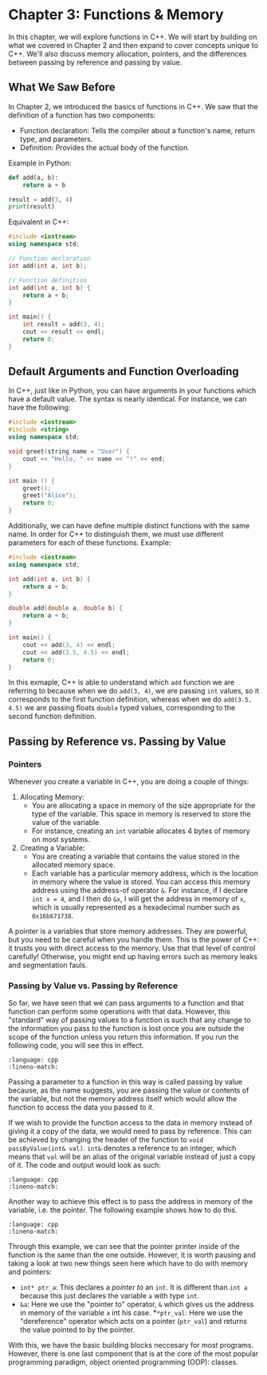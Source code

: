 # Chapter 3: Functions & Memory

In this chapter, we will explore functions in C++. We will start by building on what we covered in Chapter 2 and then expand to cover concepts unique to C++. We'll also discuss memory allocation, pointers, and the differences between passing by reference and passing by value.

## What We Saw Before

In Chapter 2, we introduced the basics of functions in C++. We saw that the definition of a function has two components: 
* Function declaration: Tells the compiler about a function's name, return type, and parameters.
* Definition: Provides the actual body of the function.

Example in Python:
```python
def add(a, b):
    return a + b

result = add(3, 4)
print(result)
```

Equivalent in C++:
```cpp
#include <iostream>
using namespace std;

// Function declaration
int add(int a, int b);

// Function definition
int add(int a, int b) {
    return a + b;
}

int main() {
    int result = add(3, 4);
    cout << result << endl;
    return 0;
}
```

## Default Arguments and Function Overloading

In C++, just like in Python, you can have arguments in your functions which have a default value. The syntax is nearly identical. For instance, we can have the following:

```cpp
#include <iostream>
#include <string>
using namespace std;

void greet(string name = "User") {
    cout << "Hello, " << name << "!" << end;
}

int main () {
    greet();
    greet("Alice");
    return 0;
}
```

Additionally, we can have define multiple distinct functions with the same name. In order for C++ to distinguish them, we must use different parameters for each of these functions. Example:

```cpp
#include <iostream>
using namespace std;

int add(int a, int b) {
    return a + b;
}

double add(double a, double b) {
    return a + b;
}

int main() {
    cout << add(3, 4) << endl;
    cout << add(3.5, 4.5) << endl;
    return 0;
}
```

In this exmaple, C++ is able to understand which `add` function we are referring to because when we do `add(3, 4)`, we are passing `int` values, so it corresponds to the first function definition, whereas when we do `add(3.5, 4.5)` we are passing floats `double` typed values, corresponding to the second function definition.

## Passing by Reference vs. Passing by Value

### Pointers

Whenever you create a variable in C++, you are doing a couple of things:

1. Allocating Memory:
   * You are allocating a space in memory of the size appropriate for the type of the variable. This space in memory is reserved to store the value of the variable.
   * For instance, creating an `int` variable allocates 4 bytes of memory on most systems.
2. Creating a Variable:
   * You are creating a variable that contains the value stored in the allocated memory space.
   * Each variable has a particular memory address, which is the location in memory where the value is stored. You can access this memory address using the address-of operator `&`. For instance, if I declare `int x = 4`, and I then do `&x`, I will get the address in memory of `x`, which is usually represented as a hexadecimal number such as `0x16b671738`.

A pointer is a variables that store memory addresses. They are powerful, but you need to be careful when you handle them. This is the power of C++: it trusts you with direct access to the memory. Use that that level of control carefully! Otherwise, you might end up having errors such as memory leaks and segmentation fauls.

### Passing by Value vs. Passing by Reference

So far, we have seen that we can pass arguments to a function and that function can perform some operations with that data. However, this "standard" way of passing values to a function is such that any change to the information you pass to the function is lost once you are outside the scope of the function unless you return this information. If you run the following code, you will see this in effect.

```{literalinclude} ../examples_cpp/c4_passbyval.cpp
:language: cpp
:lineno-match:
```

Passing a parameter to a function in this way is called passing by value because, as the name suggests, you are passing the value or contents of the variable, but not the memory address itself which would allow the function to access the data you passed to it.

If we wish to provide the function access to the data in memory instead of giving it a copy of the data, we would need to pass by reference. This can be achieved by changing the header of the function to `void passByValue(int& val)`. `int&` denotes a reference to an integer, which means that `val` will be an alias of the original variable instead of just a copy of it. The code and output would look as such:

```{literalinclude} ../examples_cpp/c4_passbyref.cpp
:language: cpp
:lineno-match:
```

Another way to achieve this effect is to pass the address in memory of the variable, i.e. the pointer. The following example shows how to do this.

```{literalinclude} ../examples_cpp/c4_passbypoint.cpp
:language: cpp
:lineno-match:
```

Through this example, we can see that the pointer printer inside of the function is the same than the one outside. However, it is worth pausing and taking a look at two new things seen here which have to do with memory and pointers:
* `int* ptr_a`: This declares a *pointer to* an `int`. It is different than `int a` because this just declares the variable `a` with type `int`.
* `&a`: Here we use the "pointer to" operator, `&` which gives us the address in memory of the variable `a` int his case.
*`*ptr_val`: Here we use the "dereference" operator which acts on a pointer (`ptr_val`) and returns the value pointed to by the pointer. 

With this, we have the basic building blocks neccesary for most programs. However, there is one last component that is at the core of the most popular programming paradigm, object oriented programming (OOP): classes.